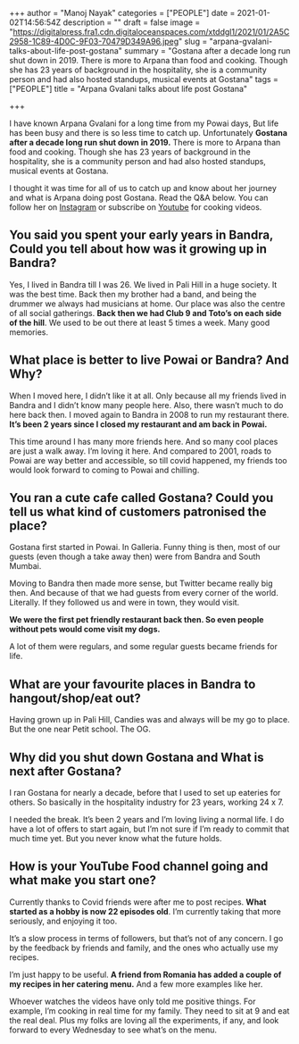+++
author = "Manoj Nayak"
categories = ["PEOPLE"]
date = 2021-01-02T14:56:54Z
description = ""
draft = false
image = "https://digitalpress.fra1.cdn.digitaloceanspaces.com/xtddgl1/2021/01/2A5C2958-1C89-4D0C-9F03-70479D349A96.jpeg"
slug = "arpana-gvalani-talks-about-life-post-gostana"
summary = "Gostana after a decade long run shut down in 2019. There is more to Arpana than food and cooking. Though she has 23 years of background in the hospitality, she is a community person and had also hosted standups, musical events at Gostana"
tags = ["PEOPLE"]
title = "Arpana Gvalani talks about life post Gostana"

+++


I have known Arpana Gvalani for a long time from my Powai days, But life has been busy and there is so less time to catch up. Unfortunately **Gostana after a decade long run shut down in 2019.** There is more to Arpana than food and cooking. Though she has 23 years of background in the hospitality, she is a community person and had also hosted standups, musical events at Gostana.

I thought it was time for all of us to catch up and know about her journey and what is Arpana doing post Gostana. Read the Q&A below. You can follow her on [Instagram](https://instagram.com/arpana_gvalani?igshid=s55lua11wicj) or subscribe on [Youtube](https://youtube.com/user/gvalania) for cooking videos.

## You said you spent your early years in Bandra, Could you tell about how was it growing up in Bandra?

Yes, I lived in Bandra till I was 26. We lived in Pali Hill in a huge society. It was the best time. Back then my brother had a band, and being the drummer we always had musicians at home. Our place was also the centre of all social gatherings. **Back then we had Club 9 and Toto’s on each side of the hill**. We used to be out there at least 5 times a week. Many good memories.

## What place is better to live Powai or Bandra? And Why?

When I moved here, I didn’t like it at all. Only because all my friends lived in Bandra and I didn’t know many people here. Also, there wasn’t much to do here back then. I moved again to Bandra in 2008 to run my restaurant there. **It’s been 2 years since I closed my restaurant and am back in Powai.**

This time around I has many more friends here. And so many cool places are just a walk away. I’m loving it here. And compared to 2001, roads to Powai are way better and accessible, so till covid happened, my friends too would look forward to coming to Powai and chilling.

## You ran a cute cafe called Gostana? Could you tell us what kind of customers patronised the place?

Gostana first started in Powai. In Galleria. Funny thing is then, most of our guests (even though a take away then) were from Bandra and South Mumbai.

Moving to Bandra then made more sense, but Twitter became really big then. And because of that we had guests from every corner of the world. Literally. If they followed us and were in town, they would visit.

**We were the first pet friendly restaurant back then. So even people without pets would come visit my dogs.**

A lot of them were regulars, and some regular guests became friends for life.

## What are your favourite places in Bandra to hangout/shop/eat out?

Having grown up in Pali Hill, Candies was and always will be my go to place. But the one near Petit school. The OG.

## Why did you shut down Gostana and What is next after Gostana?

I ran Gostana for nearly a decade, before that I used to set up eateries for others. So basically in the hospitality industry for 23 years, working 24 x 7.

I needed the break. It’s been 2 years and I’m loving living a normal life. I do have a lot of offers to start again, but I’m not sure if I’m ready to commit that much time yet. But you never know what the future holds.

## How is your YouTube Food channel going and what make you start one?

Currently thanks to Covid friends were after me to post recipes. **What started as a hobby is now 22 episodes old**. I’m currently taking that more seriously, and enjoying it too.

It’s a slow process in terms of followers, but that’s not of any concern. I go by the feedback by friends and family, and the ones who actually use my recipes.

I’m just happy to be useful. **A friend from Romania has added a couple of my recipes in her catering menu.** And a few more examples like her.

Whoever watches the videos have only told me positive things. For example, I’m cooking in real time for my family. They need to sit at 9 and eat the real deal. Plus my folks are loving all the experiments, if any, and look forward to every Wednesday to see what’s on the menu.



